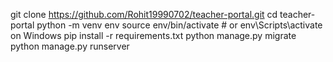 git clone https://github.com/Rohit19990702/teacher-portal.git
cd teacher-portal
python -m venv env
source env/bin/activate  # or env\Scripts\activate on Windows
pip install -r requirements.txt
python manage.py migrate
python manage.py runserver
